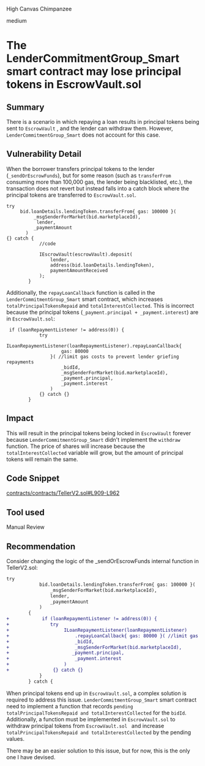 High Canvas Chimpanzee

medium

# The LenderCommitmentGroup_Smart smart contract may lose principal tokens in EscrowVault.sol

## Summary
There is a scenario in which repaying a loan results in principal tokens being sent to `EscrowVault` , and the lender can withdraw them. However, `LenderCommitmentGroup_Smart` does not account for this case.

## Vulnerability Detail
When the borrower transfers principal tokens to the lender (`_sendOrEscrowFunds`), but for some reason (such as `transferFrom` consuming more than 100,000 gas, the lender being blacklisted, etc.), the transaction does not revert but instead falls into a catch block where the principal tokens are transferred to `EscrowVault.sol`.
```solidity
try
     bid.loanDetails.lendingToken.transferFrom{ gas: 100000 }(
          _msgSenderForMarket(bid.marketplaceId),
           lender,
          _paymentAmount
       )
{} catch {
            //code

            IEscrowVault(escrowVault).deposit(
                lender,
                address(bid.loanDetails.lendingToken),
                paymentAmountReceived
            );
        }
```

Additionally, the `repayLoanCallback` function is called in the `LenderCommitmentGroup_Smart` smart contract, which increases `totalPrincipalTokensRepaid` and `totalInterestCollected`. This is incorrect because the principal tokens (`_payment.principal + _payment.interest`) are in `EscrowVault.sol`:
```solidity
 if (loanRepaymentListener != address(0)) {
            try
                ILoanRepaymentListener(loanRepaymentListener).repayLoanCallback{
                    gas: 80000
                }( //limit gas costs to prevent lender griefing repayments
                    _bidId,
                    _msgSenderForMarket(bid.marketplaceId),
                    _payment.principal,
                    _payment.interest
                )
            {} catch {}
        }
```


## Impact
This will result in the principal tokens being locked in `EscrowVault` forever because `LenderCommitmentGroup_Smart` didn't implement the `withdraw` function. The price of shares will increase because the `totalInterestCollected` variable will grow, but the amount of principal tokens will remain the same.

## Code Snippet
[contracts/contracts/TellerV2.sol#L909-L962](https://github.com/sherlock-audit/2024-04-teller-finance/blob/main/teller-protocol-v2-audit-2024/packages/contracts/contracts/TellerV2.sol#L909-L962)

## Tool used

Manual Review

## Recommendation
Consider changing the logic of the _sendOrEscrowFunds internal function in TellerV2.sol:
```diff
try
            bid.loanDetails.lendingToken.transferFrom{ gas: 100000 }(
                _msgSenderForMarket(bid.marketplaceId),
                lender,
                _paymentAmount
            )
        {
+            if (loanRepaymentListener != address(0)) {
+               try
+                    ILoanRepaymentListener(loanRepaymentListener)
+                        .repayLoanCallback{ gas: 80000 }( //limit gas costs to prevent lender griefing repayments
+                        _bidId,
+                        _msgSenderForMarket(bid.marketplaceId),
+                       _payment.principal,
+                        _payment.interest
+                    )
+                {} catch {}
            }
        } catch {
```

When principal tokens end up in `EscrowVault.sol`, a complex solution is required to address this issue. `LenderCommitmentGroup_Smart` smart contract need to implement a function that records `pending totalPrincipalTokensRepaid and totalInterestCollected` for the `bidId`. Additionally, a function must be implemented in `EscrowVault.sol` to withdraw principal tokens from `EscrowVault.sol ` and increase `totalPrincipalTokensRepaid and totalInterestCollected` by the pending values.

There may be an easier solution to this issue, but for now, this is the only one I have devised.
